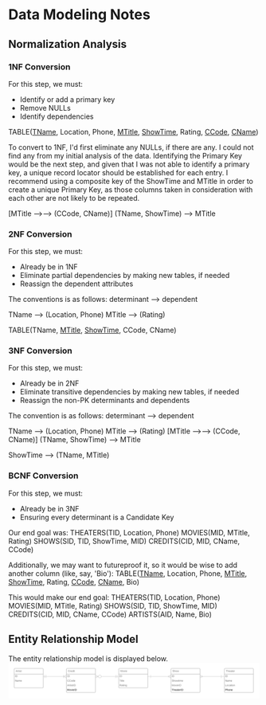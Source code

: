 # Data Modeling Notes

## Normalization Analysis

### 1NF Conversion
For this step, we must:
* Identify or add a primary key
* Remove NULLs
* Identify dependencies

TABLE(<u>TName</u>, Location, Phone, <u>MTitle</u>, <u>ShowTime</u>, Rating, <u>CCode</u>, <u>CName</u>)

To convert to 1NF, I'd first eliminate any NULLs, if there are any. I could not find any from my initial analysis of the data. Identifying the Primary Key would be the next step, and given that I was not able to identify a primary key, a unique record locator should be established for each entry. I recommend using a composite key of the ShowTime and MTitle in order to create a unique Primary Key, as those columns taken in consideration with each other are not likely to be repeated.


[MTitle -->--> (CCode, CName)]
(TName, ShowTime) --> MTitle

### 2NF Conversion
For this step, we must:
* Already be in 1NF
* Eliminate partial dependencies by making new tables, if needed
* Reassign the dependent attributes

The conventions is as follows:
determinant --> dependent

TName --> (Location, Phone)
MTitle --> (Rating)

TABLE(TName, <u>MTitle</u>, <u>ShowTime</u>, CCode, CName)

### 3NF Conversion
For this step, we must:
* Already be in 2NF
* Eliminate transitive dependencies by making new tables, if needed
* Reassign the non-PK determinants and dependents

The convention is as follows:
determinant --> dependent

TName --> (Location, Phone)
MTitle --> (Rating)
[MTitle -->--> (CCode, CName)]
(TName, ShowTime) --> MTitle

ShowTime --> (TName, MTitle)

### BCNF Conversion
For this step, we must:
* Already be in 3NF
* Ensuring every determinant is a Candidate Key

Our end goal was:
THEATERS(TID, Location, Phone)
MOVIES(MID, MTitle, Rating)
SHOWS(SID, TID, ShowTime, MID)
CREDITS(CID, MID, CName, CCode)

Additionally, we may want to futureproof it, so it would be wise to add another column (like, say, 'Bio'):
TABLE(<u>TName</u>, Location, Phone, <u>MTitle</u>, <u>ShowTime</u>, Rating, <u>CCode</u>, <u>CName</u>, Bio)

This would make our end goal:
THEATERS(TID, Location, Phone)
MOVIES(MID, MTitle, Rating)
SHOWS(SID, TID, ShowTime, MID)
CREDITS(CID, MID, CName, CCode)
ARTISTS(AID, Name, Bio)

## Entity Relationship Model
The entity relationship model is displayed below.
![This is the entity relationship model. If you can't see the diagram, either images have been disabled in your browser, or you are reading this using an accessibility service or assistive technology.](MoviesTonightERD.png)
